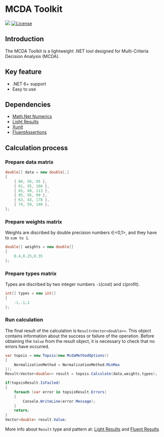 # MCDA Toolkit

[![](https://img.shields.io/nuget/v/McdaToolkit?style=for-the-badge)](https://www.nuget.org/packages/McdaToolkit)
[![License](https://img.shields.io/github/license/SarcasticMoose/mcda-toolkit?style=for-the-badge)](https://github.com/SarcasticMoose/mcda-toolkit/blob/master/LICENSE.txt)

## Introduction
The MCDA Toolkit is a lightweight .NET tool designed for Multi-Criteria Decision Analysis (MCDA).  

## Key feature
- .NET  6+ support
- Easy to use

## Dependencies

- [Math.Net Numerics](https://numerics.mathdotnet.com/)
- [Light Results](https://github.com/jscarle/LightResults)
- [Xunit](https://github.com/xunit/xunit)
- [FluentAssertions](https://github.com/fluentassertions/fluentassertions)

## Calculation process

### Prepare data matrix

```csharp
double[] data = new double[,]
{
    { 66, 56, 95 },
    { 61, 55, 166 },
    { 65, 49, 113 },
    { 95, 56, 99 },
    { 63, 43, 178 },
    { 74, 59, 140 },
};
```

### Prepare weights matrix 
Weights are discribed by double precision numbers ∈<0,1>, and they have to ``sum to 1``.
```csharp
double[] weights = new double[]
{
    0.4,0.25,0.35
};
```

### Prepare types matrix
Types are discribed by two integer numbers ``-1``(cost) and ``1``(profit).
```csharp
int[] types = new int[]
{
    -1,-1,1
};
```
### Run calculation

The final result of the calculation is ``Result<Vector<double>>``.
This object contains information about the success or failure of the operation.
Before obtaining the ``Value`` from the result object, it is necessary to check that no errors have occurred.

```csharp
var topsis = new Topsis(new McdaMethodOptions()
{
    NormalizationMethod = NormalizationMethod.MinMax
});
Result<Vector<double>> result = topsis.Calculate(data,weights,types);

if(topsisResult.IsFailed)
{
    foreach (var error in topsisResult.Errors)
    {
        Console.WriteLine(error.Message);
    }
    return;
}
Vector<double> result.Value;
```
More info about ``Result`` type and pattern at: [Light Results](https://github.com/jscarle/LightResults) and [Fluent Results](https://github.com/altmann/FluentResults)